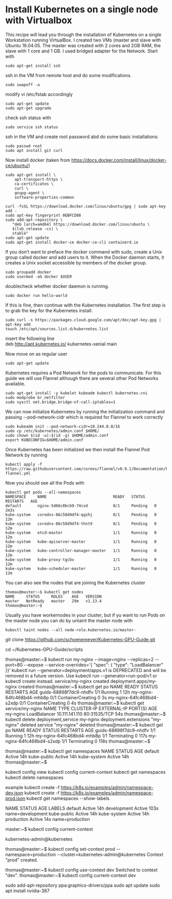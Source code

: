 # Install Kubernetes on a single node with Virtualbox

This recipe will lead you through the installation of Kubernetes on a single Workstation running VirtualBox.
I created two VMs (master and slave with Ubuntu 16.04.05.
The master was created with 2 cores and 2GB RAM, the slave with 1 core and 1 GB.
I used bridged adapter for the Network.
Start with 
```
sudo apt-get install ssh
```

ssh in the VM from remote host and do some modifications.
```
sudo swapoff -a
```
modify  vi /etc/fstab accordingly

```
sudo apt-get update
sudo apt-get upgrade
```

check ssh status with
```
sudo service ssh status
```
ssh in the VM and create root password abd do some basic installations:
```
sudo passwd root
sudo apt install git curl
```
Now install docker (taken from https://docs.docker.com/install/linux/docker-ce/ubuntu/)    
```
sudo apt-get install \
    apt-transport-https \
    ca-certificates \
    curl \
    gnupg-agent \
    software-properties-common
```

```
curl -fsSL https://download.docker.com/linux/ubuntu/gpg | sudo apt-key add -
sudo apt-key fingerprint 0EBFCD88
sudo add-apt-repository \
   "deb [arch=amd64] https://download.docker.com/linux/ubuntu \
   $(lsb_release -cs) \
   stable"
sudo apt-get update
sudo apt-get install docker-ce docker-ce-cli containerd.io
```
If you don’t want to preface the docker command with sudo, create a Unix group called docker and add users to it. When the Docker daemon starts, it creates a Unix socket accessible by members of the docker group.
```
sudo groupadd docker
sudo usermod -aG docker $USER
```
doublecheck whether docker daemon is running.
```   
sudo docker run hello-world
``` 
If this is fine, then continue with the Kubernetes installation. The first step is to grab the key for the Kubernetes install.
```  
sudo curl -s https://packages.cloud.google.com/apt/doc/apt-key.gpg | apt-key add
touch /etc/apt/sources.list.d/kubernetes.list
```
insert the following line   
deb http://apt.kubernetes.io/ kubernetes-xenial main    

Now move on as regular user
```
sudo apt-get update
```
Kubernetes requires a Pod Network for the pods to communicate. For this guide we will use Flannel although there are several other Pod Networks available.
```
sudo apt-get install -y kubelet kubeadm kubectl kubernetes-cni
sudo modprobe br_netfilter
sudo sysctl net.bridge.bridge-nf-call-iptables=1
```
We can now initialize Kubernetes by running the initialization command and passing --pod-network-cidr which is required for Flannel to work correctly
```
sudo kubeadm init --pod-network-cidr=10.244.0.0/16
sudo cp /etc/kubernetes/admin.conf $HOME/
sudo chown $(id -u):$(id -g) $HOME/admin.conf
export KUBECONFIG=$HOME/admin.conf

```
Once Kubernetes has been initialized we then install the Flannel Pod Network by running
```
kubectl apply -f https://raw.githubusercontent.com/coreos/flannel/v0.9.1/Documentation/kube-flannel.yml
```
Now you should see all the Pods with 
```
kubectl get pods --all-namespaces
NAMESPACE     NAME                             READY   STATUS    RESTARTS   AGE
default       nginx-5d66c8bcb9-74cvd           0/1     Pending   0          2m3s
kube-system   coredns-86c58d9df4-qqzhj         0/1     Pending   0          12m
kube-system   coredns-86c58d9df4-thnt9         0/1     Pending   0          12m
kube-system   etcd-master                      1/1     Running   0          12m
kube-system   kube-apiserver-master            1/1     Running   0          12m
kube-system   kube-controller-manager-master   1/1     Running   0          12m
kube-system   kube-proxy-tgcbv                 1/1     Running   0          12m
kube-system   kube-scheduler-master            1/1     Running   0          12m
```
You can also see the nodes that are joining the Kubernetes cluster
```
thomas@master:~$ kubectl get nodes
NAME     STATUS     ROLES    AGE   VERSION
master   NotReady   master   29m   v1.13.4
thomas@master:~$ 
```

Usually you have workernodes in your cluster, but if yu want to run Pods on the master node you can do by untaint the master node with 
```
kubectl taint nodes --all node-role.kubernetes.io/master-

```

git clone 
https://github.com/schoenemeyer/Kubernetes-GPU-Guide.git

cd ~/Kubernetes-GPU-Guide/scripts



thomas@master:~$ kubectl run my-nginx --image=nginx --replicas=2 --port=80 --expose --service-overrides='{ "spec": { "type": "LoadBalancer" }}'
kubectl run --generator=deployment/apps.v1 is DEPRECATED and will be removed in a future version. Use kubectl run --generator=run-pod/v1 or kubectl create instead.
service/my-nginx created
deployment.apps/my-nginx created
thomas@master:~$ kubectl get po
NAME                        READY   STATUS              RESTARTS   AGE
guids-68898f7dc9-nhdfv      1/1     Running             1          12h
my-nginx-64fc468bd4-mhb8p   0/1     ContainerCreating   0          3s
my-nginx-64fc468bd4-s2xdp   0/1     ContainerCreating   0          4s
thomas@master:~$ kubectl get service/my-nginx
NAME       TYPE           CLUSTER-IP       EXTERNAL-IP   PORT(S)        AGE
my-nginx   LoadBalancer   10.111.141.110   <pending>     80:31535/TCP   54s
thomas@master:~$ kubectl delete deployment,service my-nginx
deployment.extensions "my-nginx" deleted
service "my-nginx" deleted
thomas@master:~$ kubectl get po
NAME                        READY   STATUS        RESTARTS   AGE
guids-68898f7dc9-nhdfv      1/1     Running       1          12h
my-nginx-64fc468bd4-mhb8p   1/1     Terminating   0          117s
my-nginx-64fc468bd4-s2xdp   1/1     Terminating   0          118s
thomas@master:~$ 
  
thomas@master:~$ kubectl get namespaces
NAME          STATUS   AGE
default       Active   14h
kube-public   Active   14h
kube-system   Active   14h
thomas@master:~$ 

kubectl config view
kubectl config current-context
kubectl get namespaces
kubectl delete namespaces


example
kubectl create -f https://k8s.io/examples/admin/namespace-dev.json
kubectl create -f https://k8s.io/examples/admin/namespace-prod.json
kubectl get namespaces --show-labels

NAME          STATUS   AGE    LABELS
default       Active   14h    <none>
development   Active   103s   name=development
kube-public   Active   14h    <none>
kube-system   Active   14h    <none>
production    Active   14s    name=production

master:~$ kubectl config current-context

kubernetes-admin@kubernetes

thomas@master:~$ kubectl config set-context prod --namespace=production --cluster=kubernetes-admin@kubernetes
Context "prod" created.

thomas@master:~$ kubectl config use-context dev
Switched to context "dev".
thomas@master:~$ kubectl config current-context
dev



sudo add-apt-repository ppa:graphics-drivers/ppa
sudo apt update
sudo apt install nvidia-387

  



